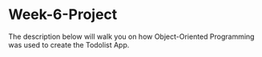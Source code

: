 # Week-6-Project

The description below will walk you on how Object-Oriented Programming was used to create the Todolist App.
